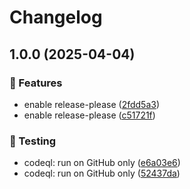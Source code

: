 # Changelog

## 1.0.0 (2025-04-04)


### 🚀 Features

* enable release-please ([2fdd5a3](https://github.com/vicamo/forgejo-actions/commit/2fdd5a30406889c1abe6f0d4f9c43e9a70069a9f))
* enable release-please ([c51721f](https://github.com/vicamo/forgejo-actions/commit/c51721ff8238d117d0c516ce3ed9111525f0a0da))


### 🧰 Testing

* codeql: run on GitHub only ([e6a03e6](https://github.com/vicamo/forgejo-actions/commit/e6a03e646dcaa7b0ce7d04d4ba7acb1dbb21d454))
* codeql: run on GitHub only ([52437da](https://github.com/vicamo/forgejo-actions/commit/52437dad3f9a7d9a34a0cad9b2da128bd13ca2f7))
